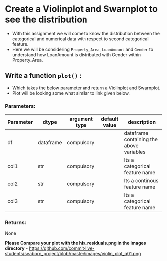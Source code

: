 # Create a Violinplot and Swarnplot to see the distribution

* With this assignment we will come to know the distribution between the categorical and numerical data with respect to second categorical feature.
* Here we will be considering `Property_Area`, `LoanAmount` and `Gender` to understand how LoanAmount is distributed with Gender within Property_Area.

## Write a function `plot()` :

* Which takes the below parameter and return a Violinplot and Swarnplot.
* Plot will be looking some what similar to link given below.

### Parameters:


| Parameter | dtype | argument type | default value | description |
| --- | --- | --- | --- | --- | 
| df| dataframe | compulsory |  | dataframe containing the above variables |
| col1| str | compulsory |  | Its a categorical feature name |
| col2| str | compulsory |  | Its a continous feature name |
| col3| str | compulsory |  | Its a categorical feature name |

### Returns:

None


**Please Compare your plot with the his_residuals.png in the images directory** - https://github.com/commit-live-students/seaborn_project/blob/master/images/violin_plot_q01.png

